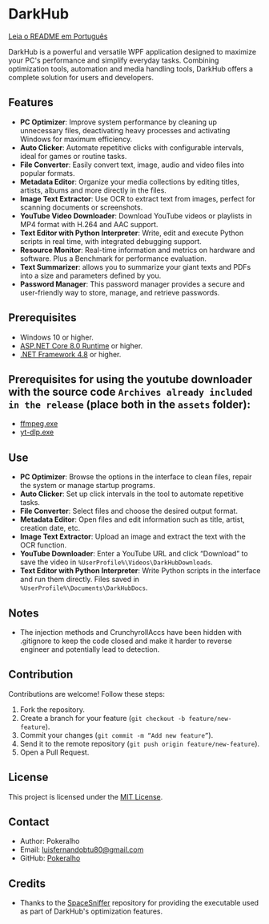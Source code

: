# DarkHub

[Leia o README em Português](README.pt.md)

DarkHub is a powerful and versatile WPF application designed to maximize your PC's performance and simplify everyday tasks. Combining optimization tools,
automation and media handling tools, DarkHub offers a complete solution for users and developers.

## Features
- **PC Optimizer**: Improve system performance by cleaning up unnecessary files, deactivating heavy processes and activating Windows for maximum efficiency.
- **Auto Clicker**: Automate repetitive clicks with configurable intervals, ideal for games or routine tasks.
- **File Converter**: Easily convert text, image, audio and video files into popular formats.
- **Metadata Editor**: Organize your media collections by editing titles, artists, albums and more directly in the files.
- **Image Text Extractor**: Use OCR to extract text from images, perfect for scanning documents or screenshots.
- **YouTube Video Downloader**: Download YouTube videos or playlists in MP4 format with H.264 and AAC support.
- **Text Editor with Python Interpreter**: Write, edit and execute Python scripts in real time, with integrated debugging support.
- **Resource Monitor**: Real-time information and metrics on hardware and software. Plus a Benchmark for performance evaluation.
- **Text Summarizer**:  allows you to summarize your giant texts and PDFs into a size and parameters defined by you.
- **Password Manager**: This password manager provides a secure and user-friendly way to store, manage, and retrieve passwords.

## Prerequisites
- Windows 10 or higher.
- [ASP.NET Core 8.0 Runtime](https://dotnet.microsoft.com/pt-br/download/dotnet/thank-you/runtime-aspnetcore-8.0.14-windows-x64-installer) or higher.
- [.NET Framework 4.8](https://dotnet.microsoft.com/download/dotnet-framework) or higher.

## Prerequisites for using the youtube downloader with the source code `Archives already included in the release` (place both in the `assets` folder):
- [ffmpeg.exe](https://www.gyan.dev/ffmpeg/builds/#release-builds)
- [yt-dlp.exe](https://github.com/yt-dlp/yt-dlp/releases/)

## Use
- **PC Optimizer**: Browse the options in the interface to clean files, repair the system or manage startup programs.
- **Auto Clicker**: Set up click intervals in the tool to automate repetitive tasks.
- **File Converter**: Select files and choose the desired output format.
- **Metadata Editor**: Open files and edit information such as title, artist, creation date, etc.
- **Image Text Extractor**: Upload an image and extract the text with the OCR function.
- **YouTube Downloader**: Enter a YouTube URL and click “Download” to save the video in `%UserProfile%\Videos\DarkHubDownloads`.
- **Text Editor with Python Interpreter**: Write Python scripts in the interface and run them directly. Files saved in `%UserProfile%\Documents\DarkHubDocs`.

## Notes
- The injection methods and CrunchyrollAccs have been hidden with .gitignore to keep the code closed and make it harder to reverse engineer and potentially lead to detection.

## Contribution
Contributions are welcome! Follow these steps:
1. Fork the repository.
2. Create a branch for your feature (`git checkout -b feature/new-feature`).
3. Commit your changes (`git commit -m “Add new feature”`).
4. Send it to the remote repository (`git push origin feature/new-feature`).
5. Open a Pull Request.

## License
This project is licensed under the [MIT License](LICENSE).


## Contact
- Author: Pokeralho
- Email: luisfernandobtu80@gmail.com
- GitHub: [Pokeralho](https://github.com/Pokeralho)


## Credits
- Thanks to the [SpaceSniffer](https://github.com/redtrillix/SpaceSniffer) repository for providing the executable used as part of DarkHub's optimization features.
